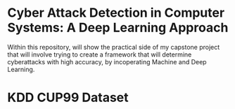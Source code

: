 # Cyber Attack Detection in Computer Systems: A Deep Learning Approach 

Within this repository, will show the practical side of my capstone project that will involve trying to create a framework that will determine cyberattacks with high accuracy, by incoperating Machine and Deep Learning. 

# KDD CUP99 Dataset
